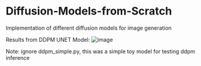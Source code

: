 # Diffusion-Models-from-Scratch
Implementation of different diffusion models for image generation 


Results from DDPM UNET Model:
![image](https://github.com/nickd16/Diffusion-Models-from-Scratch/assets/108239710/d394f8c8-7f58-4abf-b0a7-0e1fcc37bcce)


Note: ignore ddpm_simple.py, this was a simple toy model for testing ddpm inference
